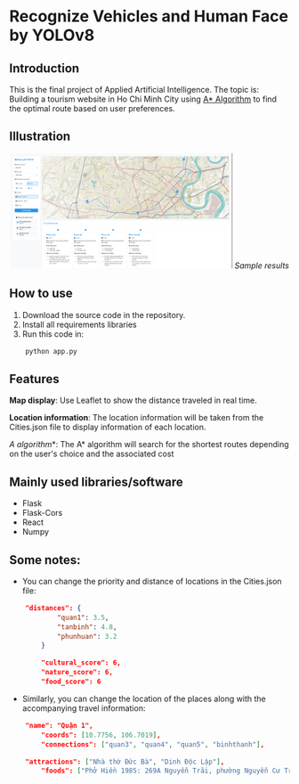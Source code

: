 # Recognize Vehicles and Human Face by YOLOv8
## Introduction
This is the final project of Applied Artificial Intelligence. The topic is: Building a tourism website in Ho Chi Minh City using [A* Algorithm](https://en.wikipedia.org/wiki/A*_search_algorithm) to find the optimal route based on user preferences.

## Illustration
<p align="center">
  <img src="https://github.com/SaikySu/Travel-website-in-Ho-Chi-Minh-city/blob/main/illustration/Example.png" width="400">
  <i>Sample results</i>
</p>

## How to use
1. Download the source code in the repository.
2. Install all requirements libraries
3. Run this code in: 

```python
    python app.py
```

## Features
**Map display**: Use Leaflet to show the distance traveled in real time.

**Location information**: The location information will be taken from the Cities.json file to display information of each location.

**A* algorithm**: The A* algorithm will search for the shortest routes depending on the user's choice and the associated cost

## Mainly used libraries/software
* Flask
* Flask-Cors
* React
* Numpy

## Some notes:
* You can change the priority and distance of locations in the Cities.json file: 

```json
    "distances": {
            "quan1": 3.5,
            "tanbinh": 4.8,
            "phunhuan": 3.2
        }
```
```json
        "cultural_score": 6,
        "nature_score": 6,
        "food_score": 6
```

* Similarly, you can change the location of the places along with the accompanying travel information: 

```json
    "name": "Quận 1",
        "coords": [10.7756, 106.7019],
        "connections": ["quan3", "quan4", "quan5", "binhthanh"],
```
```json
    "attractions": ["Nhà thờ Đức Bà", "Dinh Độc Lập"],
        "foods": ["Phở Hiền 1985: 269A Nguyễn Trãi, phường Nguyễn Cư Trinh, quận 1, TP. HCM", "Hủ tiếu Thanh Xuân: 62 Tôn Thất Thiệp, phường Bến Nghé, quận 1, TP.HCM"],
```